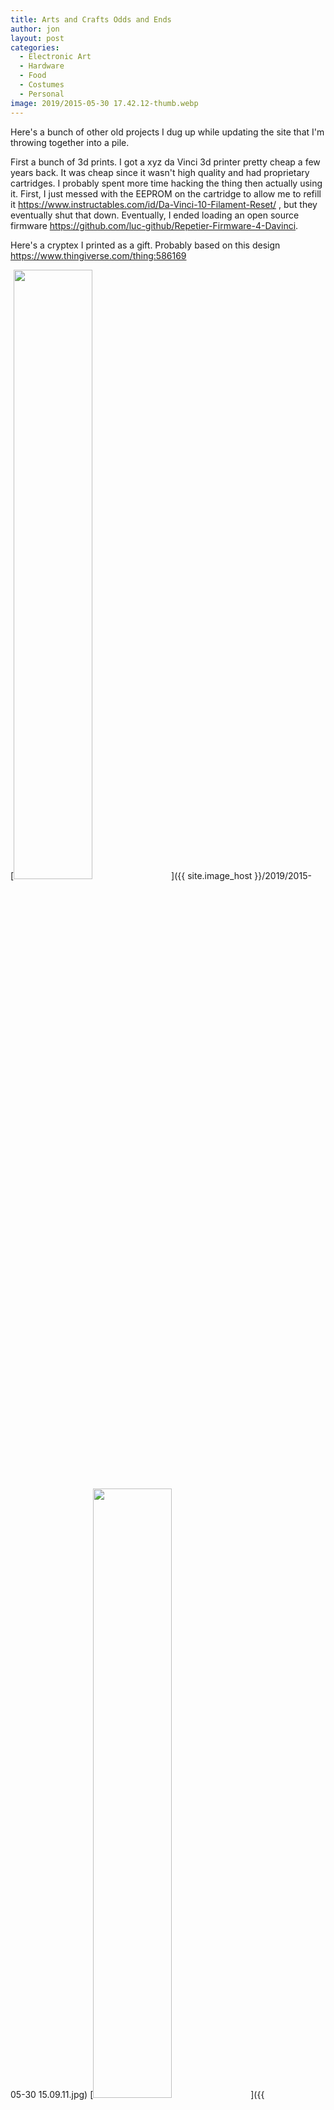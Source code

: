 ```yaml
---
title: Arts and Crafts Odds and Ends
author: jon
layout: post
categories:
  - Electronic Art
  - Hardware
  - Food
  - Costumes
  - Personal
image: 2019/2015-05-30 17.42.12-thumb.webp
---
```


Here's a bunch of other old projects I dug up while updating the site that I'm throwing together into a pile.

First a bunch of 3d prints. I got a xyz da Vinci 3d printer pretty cheap a few years back. It was cheap since it wasn't high quality and had proprietary cartridges. I probably spent more time hacking the thing then actually using it. First, I just messed with the EEPROM on the cartridge to allow me to refill it <https://www.instructables.com/id/Da-Vinci-10-Filament-Reset/> , but they eventually shut that down. Eventually, I ended loading an open source firmware <https://github.com/luc-github/Repetier-Firmware-4-Davinci>.

Here's a cryptex I printed as a gift. Probably based on this design <https://www.thingiverse.com/thing:586169>

[<img class="aligncenter size-large" src="{{ site.image_host }}/2019/2015-05-30 15.09.11.webp" height="50%" width="50%" alt="" />]({{ site.image_host }}/2019/2015-05-30 15.09.11.jpg)
[<img class="aligncenter size-large" src="{{ site.image_host }}/2019/2015-05-30 17.42.12.webp" height="50%" width="50%" alt="" />]({{ site.image_host }}/2019/2015-05-30 17.42.12.jpg)

I also gave some "deal with it" sunglasses to a painting in the apartment

[<img class="aligncenter size-large" src="{{ site.image_host }}/2019/2014-12-06 12.04.04.webp" height="50%" width="50%" alt="" />]({{ site.image_host }}/2019/2014-12-06 12.04.04.jpg)
[<img class="aligncenter size-large" src="{{ site.image_host }}/2019/2014-12-06 12.10.05.webp" height="50%" width="50%" alt="" />]({{ site.image_host }}/2019/2014-12-06 12.10.05.jpg)

Some other small pieces

[<img class="aligncenter size-large" src="{{ site.image_host }}/2019/2014-12-14 19.40.30.webp" height="50%" width="50%" alt="" />]({{ site.image_host }}/2019/2014-12-14 19.40.30.jpg)
[<img class="aligncenter size-large" src="{{ site.image_host }}/2019/2014-12-15 00.05.03.webp" height="50%" width="50%" alt="" />]({{ site.image_host }}/2019/2014-12-15 00.05.03.jpg)
[<img class="aligncenter size-large" src="{{ site.image_host }}/2019/2014-12-16 21.32.00.webp" height="50%" width="50%" alt="" />]({{ site.image_host }}/2019/2014-12-16 21.32.00.jpg)
[<img class="aligncenter size-large" src="{{ site.image_host }}/2019/2014-12-24.webp" height="50%" width="50%" alt="" />]({{ site.image_host }}/2019/2014-12-24.jpg)


Here's a Tesla coil I made back in high school, I actually got stopped by school security for carrying the bucket with the high voltage warning through the hall. The design was similar to this <http://www.elab-hackerspace.org/2015/08/05/tesla-coil/>

[<img class="aligncenter size-large" src="{{ site.image_host }}/2019/2006-06-04 20.38.22.webp" height="50%" width="50%" alt="" />]({{ site.image_host }}/2019/2006-06-04 20.38.22.jpg)

Here is a wedding gift I made for my dad. Simple LED kit stuck in an interesting casing.

[<img class="aligncenter size-large" src="{{ site.image_host }}/2019/2013-06-21 17.00.02.webp" height="50%" width="50%" alt="" />]({{ site.image_host }}/2019/2013-06-21 17.00.02.jpg)
<iframe width="1506" height="663" src="https://www.youtube.com/embed/59wF5WiWPu8" frameborder="0" allow="accelerometer; autoplay; encrypted-media; gyroscope; picture-in-picture" allowfullscreen></iframe>

Random Watchmen comic reference

[<img class="aligncenter size-large" src="{{ site.image_host }}/2019/2014-07-27 23.14.22.webp" height="50%" width="50%" alt="" />]({{ site.image_host }}/2019/2014-07-27 23.14.22.jpg)

Pyramid Head costume from back in college

[<img class="aligncenter size-large" src="{{ site.image_host }}/2019/DSCN0345.webp" height="50%" width="50%" alt="" />]({{ site.image_host }}/2019/DSCN0345.JPG)

Sword I carved as a kid

[<img class="aligncenter size-large" src="{{ site.image_host }}/2019/2014-11-29 10.26.45.webp" height="50%" width="50%" alt="" />]({{ site.image_host }}/2019/2014-11-29 10.26.45.jpg)

I took a shot at doing some aluminum smelting, but didn't have much luck with it

[<img class="aligncenter size-large" src="{{ site.image_host }}/2019/2015-02-03 17.27.10.webp" height="50%" width="50%" alt="" />]({{ site.image_host }}/2019/2015-02-03 17.27.10.jpg)

Lastly, here's a dune inspired spiced bread we baked

[<img class="aligncenter size-large" src="{{ site.image_host }}/2019/2016-03-26 20.15.12.webp" height="50%" width="50%" alt="" />]({{ site.image_host }}/2019/2016-03-26 20.15.12.jpg)
